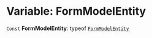 # Variable: FormModelEntity

`Const` **FormModelEntity**: typeof [`FormModelEntity`](/auto-docs/form-core/variables/FormModelEntity.md)
